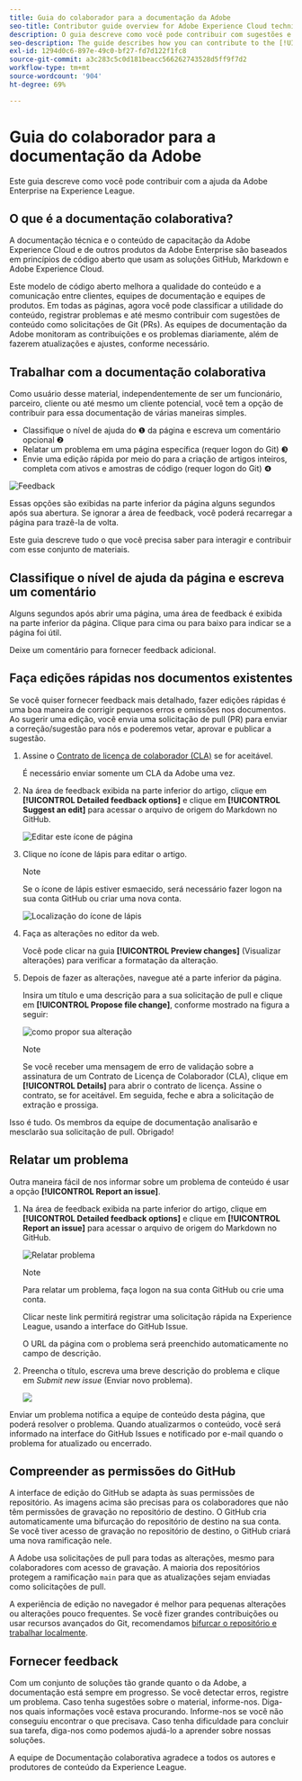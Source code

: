 ```yaml
---
title: Guia do colaborador para a documentação da Adobe
seo-title: Contributor guide overview for Adobe Experience Cloud technical documentation
description: O guia descreve como você pode contribuir com sugestões e adições para o site da documentação da Adobe.
seo-description: The guide describes how you can contribute to the [!UICONTROL Adobe Experience Cloud] technical documentation.
exl-id: 1294d0c6-897e-49c0-bf27-fd7d122f1fc8
source-git-commit: a3c283c5c0d181beacc566262743528d5ff9f7d2
workflow-type: tm+mt
source-wordcount: '904'
ht-degree: 69%

---
```


# Guia do colaborador para a documentação da Adobe

Este guia descreve como você pode contribuir com a ajuda da Adobe Enterprise na Experience League.

## O que é a documentação colaborativa?

A documentação técnica e o conteúdo de capacitação da Adobe Experience Cloud e de outros produtos da Adobe Enterprise são baseados em princípios de código aberto que usam as soluções GitHub, Markdown e Adobe Experience Cloud.

Este modelo de código aberto melhora a qualidade do conteúdo e a comunicação entre clientes, equipes de documentação e equipes de produtos. Em todas as páginas, agora você pode classificar a utilidade do conteúdo, registrar problemas e até mesmo contribuir com sugestões de conteúdo como solicitações de Git (PRs). As equipes de documentação da Adobe monitoram as contribuições e os problemas diariamente, além de fazerem atualizações e ajustes, conforme necessário.

## Trabalhar com a documentação colaborativa

Como usuário desse material, independentemente de ser um funcionário, parceiro, cliente ou até mesmo um cliente potencial, você tem a opção de contribuir para essa documentação de várias maneiras simples.

* Classifique o nível de ajuda do ❶ da página e escreva um comentário opcional ❷
* Relatar um problema em uma página específica (requer logon do Git) ❸
* Envie uma edição rápida por meio do para a criação de artigos inteiros, completa com ativos e amostras de código (requer logon do Git) ❹

![Feedback](assets/feedback-options.png)

Essas opções são exibidas na parte inferior da página alguns segundos após sua abertura. Se ignorar a área de feedback, você poderá recarregar a página para trazê-la de volta.

Este guia descreve tudo o que você precisa saber para interagir e contribuir com esse conjunto de materiais.

<!--
>[!IMPORTANT]
>All repositories that publish to docs.adobe.com have adopted the [Adobe Open Source Code of Conduct](../code-of-conduct.md) or the [.NET Foundation Code of Conduct](https://dotnetfoundation.org/code-of-conduct). For more information, see the [Contributing](../contributing.md) article.
>
> Minor corrections or clarifications to documentation and code examples in public repositories are covered by the [Adobe Documentation Terms of Use](https://www.adobe.com/legal/terms.html). New or significant changes generate a comment in the pull request, asking you to submit an online Contribution License Agreement (CLA) if you are not an employee of Adobe. We need you to complete the online form before we can review or accept your pull request.
-->

## Classifique o nível de ajuda da página e escreva um comentário

Alguns segundos após abrir uma página, uma área de feedback é exibida na parte inferior da página. Clique para cima ou para baixo para indicar se a página foi útil.

Deixe um comentário para fornecer feedback adicional.

## Faça edições rápidas nos documentos existentes

Se você quiser fornecer feedback mais detalhado, fazer edições rápidas é uma boa maneira de corrigir pequenos erros e omissões nos documentos. Ao sugerir uma edição, você envia uma solicitação de pull (PR) para enviar a correção/sugestão para nós e poderemos vetar, aprovar e publicar a sugestão.

1. Assine o [Contrato de licença de colaborador (CLA)](http://opensource.adobe.com/cla.html) se for aceitável.

   É necessário enviar somente um CLA da Adobe uma vez.

1. Na área de feedback exibida na parte inferior do artigo, clique em **[!UICONTROL Detailed feedback options]** e clique em **[!UICONTROL Suggest an edit]** para acessar o arquivo de origem do Markdown no GitHub.

   ![Editar este ícone de página](/help/assets/feedback-suggest-edit.png)

1. Clique no ícone de lápis para editar o artigo.

   >[!NOTE]
   >
   >Se o ícone de lápis estiver esmaecido, será necessário fazer logon na sua conta GitHub ou criar uma nova conta.

   ![Localização do ícone de lápis](assets/git_edit.png)

1. Faça as alterações no editor da web.

   Você pode clicar na guia **[!UICONTROL Preview changes]** (Visualizar alterações) para verificar a formatação da alteração.

1. Depois de fazer as alterações, navegue até a parte inferior da página.

   Insira um título e uma descrição para a sua solicitação de pull e clique em **[!UICONTROL Propose file change]**, conforme mostrado na figura a seguir:

   ![como propor sua alteração](assets/submit-pull-request.png)

   >[!NOTE]
   >
   >Se você receber uma mensagem de erro de validação sobre a assinatura de um Contrato de Licença de Colaborador (CLA), clique em **[!UICONTROL Details]** para abrir o contrato de licença. Assine o contrato, se for aceitável. Em seguida, feche e abra a solicitação de extração e prossiga.

Isso é tudo. Os membros da equipe de documentação analisarão e mesclarão sua solicitação de pull. Obrigado!

## Relatar um problema

Outra maneira fácil de nos informar sobre um problema de conteúdo é usar a opção **[!UICONTROL Report an issue]**.

1. Na área de feedback exibida na parte inferior do artigo, clique em **[!UICONTROL Detailed feedback options]** e clique em **[!UICONTROL Report an issue]** para acessar o arquivo de origem do Markdown no GitHub.

   ![Relatar problema](assets/feedback-report-issue.png)

   >[!NOTE]
   >
   >Para relatar um problema, faça logon na sua conta GitHub ou crie uma conta.

   Clicar neste link permitirá registrar uma solicitação rápida na Experience League, usando a interface do GitHub Issue.

   O URL da página com o problema será preenchido automaticamente no campo de descrição.

1. Preencha o título, escreva uma breve descrição do problema e clique em *Submit new issue* (Enviar novo problema).

   ![](assets/git_issue_example.png)

Enviar um problema notifica a equipe de conteúdo desta página, que poderá resolver o problema. Quando atualizarmos o conteúdo, você será informado na interface do GitHub Issues e notificado por e-mail quando o problema for atualizado ou encerrado.

## Compreender as permissões do GitHub

A interface de edição do GitHub se adapta às suas permissões de repositório. As imagens acima são precisas para os colaboradores que não têm permissões de gravação no repositório de destino. O GitHub cria automaticamente uma bifurcação do repositório de destino na sua conta. Se você tiver acesso de gravação no repositório de destino, o GitHub criará uma nova ramificação nele.

A Adobe usa solicitações de pull para todas as alterações, mesmo para colaboradores com acesso de gravação. A maioria dos repositórios protegem a ramificação `main` para que as atualizações sejam enviadas como solicitações de pull.

A experiência de edição no navegador é melhor para pequenas alterações ou alterações pouco frequentes. Se você fizer grandes contribuições ou usar recursos avançados do Git, recomendamos [bifurcar o repositório e trabalhar localmente](setup/full-workflow.md).

## Fornecer feedback

Com um conjunto de soluções tão grande quanto o da Adobe, a documentação está sempre em progresso. Se você detectar erros, registre um problema. Caso tenha sugestões sobre o material, informe-nos. Diga-nos quais informações você estava procurando. Informe-nos se você não conseguiu encontrar o que precisava. Caso tenha dificuldade para concluir sua tarefa, diga-nos como podemos ajudá-lo a aprender sobre nossas soluções.

A equipe de Documentação colaborativa agradece a todos os autores e produtores de conteúdo da Experience League.
